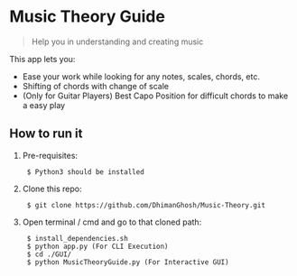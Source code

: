 # Music Theory Guide
> Help you in understanding and creating music

This app lets you:
- Ease your work while looking for any notes, scales, chords, etc.
- Shifting of chords with change of scale
- (Only for Guitar Players) Best Capo Position for difficult chords to make a easy play

## How to run it

1. Pre-requisites:

		$ Python3 should be installed

2. Clone this repo:

		$ git clone https://github.com/DhimanGhosh/Music-Theory.git


3. Open terminal / cmd and go to that cloned path:

		$ install_dependencies.sh
		$ python app.py (For CLI Execution)
		$ cd ./GUI/
		$ python MusicTheoryGuide.py (For Interactive GUI)
